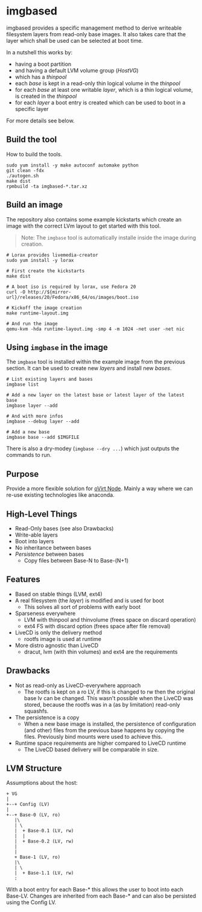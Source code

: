 imgbased
========

imgbased provides a specific management method to derive writeable filesystem
layers from read-only base images.
It also takes care that the layer which shall be used can be selected at boot
time.

In a nutshell this works by:
 * having a boot partition
 * and having a default LVM volume group (*HostVG*)
 * which has a *thinpool*
 * each *base* is kept in a read-only thin logical volume in the *thinpool*
 * for each *base* at least one writable *layer*, which is a thin logical
   volume, is created in the *thinpool*
 * for each *layer* a boot entry is created which can be used to boot in a
   specific layer

For more details see below.


Build the tool
--------------

How to build the tools.

    sudo yum install -y make autoconf automake python
    git clean -fdx
    ./autogen.sh
    make dist
    rpmbuild -ta imgbased-*.tar.xz


Build an image
--------------

The repository also contains some example kickstarts which create an image with
the correct LVm layout to get started with this tool.

> Note: The `imgbase` tool is automatically installe inside the image during
> creation.

    # Lorax provides livemedia-creator
    sudo yum install -y lorax

    # First create the kickstarts
    make dist

    # A boot iso is required by lorax, use Fedora 20
    curl -O http://${mirror-url}/releases/20/Fedora/x86_64/os/images/boot.iso

    # Kickoff the image creation
    make runtime-layout.img

    # And run the image
    qemu-kvm -hda runtime-layout.img -smp 4 -m 1024 -net user -net nic


Using `imgbase` in the image
--------------------------

The `imgbase` tool is installed within the example image from the previous
section.
It can be used to create new *layers* and install new *bases*.

    # List existing layers and bases
    imgbase list

    # Add a new layer on the latest base or latest layer of the latest base
    imgbase layer --add

    # And with more infos
    imgbase --debug layer --add

    # Add a new base
    imgbase base --add $IMGFILE

There is also a dry-modey (`imgbase --dry ...`) which just outputs the
commands to run.


Purpose
-------

Provide a more flexible solution for [oVirt Node](http://www.ovirt.org/Node).
Mainly a way where we can re-use existing technologies like anaconda.


High-Level Things
-----------------

 * Read-Only bases (see also Drawbacks)
 * Write-able layers
 * Boot into layers
 * No inheritance between bases
 * *Persistence* between bases
    * Copy files between Base-N to Base-(N+1)


Features
--------

 * Based on stable things (LVM, ext4)
 * A real filesystem (the *layer*) is modified and is used for boot
    * This solves all sort of problems with early boot
 * Sparseness everywhere
    * LVM with thinpool and thinvolume (frees space on discard operation)
    * ext4 FS with discard option (frees space after file removal)
 * LiveCD is only the delivery method
    * rootfs image is used at runtime
 * More distro agnostic than LiveCD
    * dracut, lvm (with thin volumes) and ext4 are the requirements

Drawbacks
---------

 * Not as read-only as LiveCD-everywhere approach
    * The rootfs is kept on a ro LV, if this is changed to rw then the original
      base lv can be changed.
      This wasn't possible when the LiveCD was stored, because the rootfs was
      in a (as by limitation) read-only squashfs.
 * The persistence is a copy
    * When a new base image is installed, the persistence of configuration
      (and other) files from the previous base happens by copying the files.
      Previously bind mounts were used to achieve this.
 * Runtime space requirements are higher compared to LiveCD runtime
    * The LiveCD based delivery will be comparable in size.


LVM Structure
-------------

Assumptions about the host:

    + VG
    |
    +--+ Config (LV)
    |
    +--+ Base-0 (LV, ro)
       |\
       | \
       |  + Base-0.1 (LV, rw)
       |  |
       |  + Base-0.2 (LV, rw)
       |
       |
       + Base-1 (LV, ro)
       |\
       | \
       |  + Base-1.1 (LV, rw)
       :

With a boot entry for each Base-\* this allows the user to boot into each
Base-LV.
Changes are inherited from each Base-\* and can also be persisted using the
Config LV.

